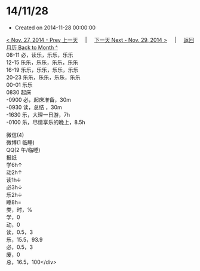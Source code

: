 # 14/11/28

* Created on 2014-11-28 00:00:00

[&lt; Nov. 27, 2014 - Prev 上一天](d27.md)     \|     [下一天 Next - Nov. 29, 2014 &gt;](d29.md)     \|     [返回月历 Back to Month ^](index.md)   
08-11 必，读乐，乐乐，乐乐  
12-15 乐乐，乐乐，乐乐，乐乐  
16-19 乐乐，乐乐，乐乐，乐乐  
20-23 乐乐，乐乐，乐乐，乐乐  
00-01 乐乐  
0830 起床  
-0900 必，起床准备，30m  
-0930 读，总结 ，30m  
-1630 乐，大理一日游，7h  
-0100 乐，尽情享乐的晚上，8.5h  
  
微信\(4\)   
微博\(1 临睡\)   
QQ\(2 午/临睡\)   
报纸  
学6h↑   
动2h↑   
读1h↓   
必3h↓   
乐2h↓   
睡8h=  
类，时，%  
学，0  
动，0  
读，0.5，3  
乐，15.5，93.9  
必，0.5，3  
废，0  
总，16.5，100&lt;/div&gt;

